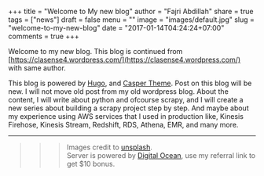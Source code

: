 +++
title = "Welcome to My new blog"
author = "Fajri Abdillah"
share = true
tags = ["news"]
draft = false
menu = ""
image = "images/default.jpg"
slug = "welcome-to-my-new-blog"
date = "2017-01-14T04:24:24+07:00"
comments = true
+++

Welcome to my new blog. This blog is continued from [https://clasense4.wordpress.com/](https://clasense4.wordpress.com/) with same author.

<!--more-->

This blog is powered by [Hugo](https://gohugo.io/), and [Casper Theme](https://github.com/vjeantet/hugo-theme-casper). Post on this blog will be new. I will not move old post from my old wordpress blog. About the content, I will write about python and ofcourse scrapy, and I will create a new series about building a scrapy project step by step. And maybe about my experience using AWS services that I used in production like, Kinesis Firehose, Kinesis Stream, Redshift, RDS, Athena, EMR, and many more. 

---
>>> Images credit to [unsplash](https://unsplash.com/).  
>>> Server is powered by [Digital Ocean](https://m.do.co/c/6b1c3b315e1e), use my referral link to get $10 bonus.

